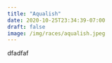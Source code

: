 ```yaml
---
title: "Aqualish"
date: 2020-10-25T23:34:39-07:00
draft: false
image: /img/races/aqualish.jpeg
---
```


dfadfaf